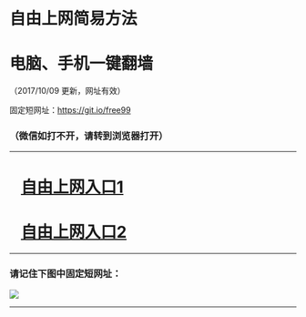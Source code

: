 ﻿# 自由上网简易方法

# 电脑、手机一键翻墙

（2017/10/09 更新，网址有效）

固定短网址：https://git.io/free99

### （微信如打不开，请转到浏览器打开）


***





# &nbsp;&nbsp; <a href="http://ft863023716.fwq-tz-1001.info/fwqtz01.html?t=10090017900 " target="_blank">自由上网入口1</a>
# &nbsp;&nbsp; <a href="http://ft1129314201.fwq-tz-1002.info/fwqtz02.html?t=100900128200 " target="_blank">自由上网入口2</a>
***

### 请记住下图中固定短网址：

<img src="https://s3-us-west-2.amazonaws.com/fwq-1001/yjfq-20170905okok.png" /> 


***

